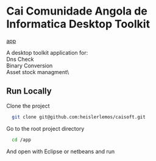 
# Cai Comunidade Angola de Informatica Desktop Toolkit

[app](/src/2024-11-08_09-40.png)

A desktop toolkit application for:\
Dns Check\
Binary Conversion\
Asset stock managment\





## Run Locally

Clone the project

```bash
  git clone git@github.com:heislerlemos/caisoft.git
```

Go to the root project directory

```bash
  cd /app
```

And open with Eclipse or netbeans and run

